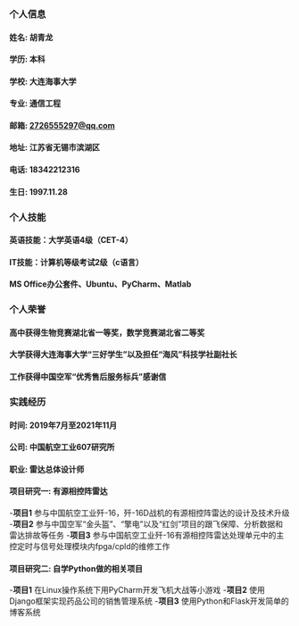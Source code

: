 ### 个人信息
#### 姓名: 胡青龙
#### 学历: 本科
#### 学校: 大连海事大学
#### 专业: 通信工程
#### 邮箱: 2726555297@qq.com
#### 地址: 江苏省无锡市滨湖区
#### 电话: 18342212316
#### 生日: 1997.11.28

### 个人技能
#### 英语技能：大学英语4级（CET-4）
#### IT技能：计算机等级考试2级（c语言）
#### MS Office办公套件、Ubuntu、PyCharm、Matlab

### 个人荣誉
#### 高中获得生物竞赛湖北省一等奖，数学竞赛湖北省二等奖
#### 大学获得大连海事大学“三好学生”以及担任“海风”科技学社副社长
#### 工作获得中国空军“优秀售后服务标兵”感谢信

### 实践经历 
#### 时间: 2019年7月至2021年11月
#### 公司: 中国航空工业607研究所
#### 职业: 雷达总体设计师
#### 项目研究一: 有源相控阵雷达
-**项目1**
参与中国航空工业歼-16，歼-16D战机的有源相控阵雷达的设计及技术升级
-**项目2**
参与中国空军“金头盔”、“擎电”以及“红剑”项目的跟飞保障、分析数据和雷达排故等任务
-**项目3**
参与中国航空工业歼-16有源相控阵雷达处理单元中的主控定时与信号处理模块内fpga/cpld的维修工作

#### 项目研究二: 自学Python做的相关项目
-**项目1**
在Linux操作系统下用PyCharm开发飞机大战等小游戏
-**项目2**
使用Django框架实现药品公司的销售管理系统
-**项目3**
使用Python和Flask开发简单的博客系统
